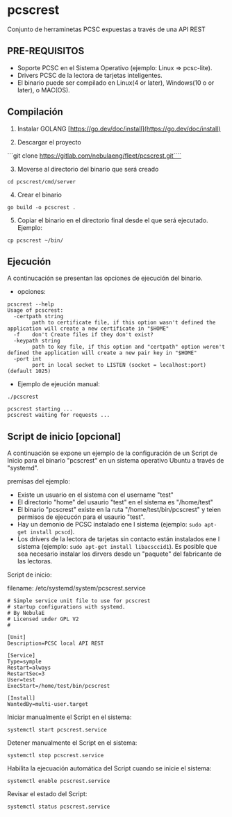 # pcscrest

Conjunto de herraminetas PCSC expuestas a través de una API REST

## PRE-REQUISITOS

- Soporte PCSC en el Sistema Operativo (ejemplo: Linux => pcsc-lite).
- Drivers PCSC de la lectora de tarjetas inteligentes.
- El binario puede ser compilado en Linux(4 or later), Windows(10 o or later), o MAC(OS).


## Compilación

1. Instalar GOLANG [https://go.dev/doc/install](https://go.dev/doc/install)

2. Descargar el proyecto

```git clone https://gitlab.com/nebulaeng/fleet/pcscrest.git````

3. Moverse al directorio del binario que será creado

```cd pcscrest/cmd/server```

4. Crear el binario

```go build -o pcscrest .```

5. Copiar el binario en el directorio final desde el que será ejecutado. Ejemplo:

```cp pcscrest ~/bin/```

## Ejecución

A continucación se presentan las opciones de ejecución del binario.

- opciones:

```
pcscrest --help
Usage of pcscrest:
  -certpath string
    	path to certificate file, if this option wasn't defined the application will create a new certificate in "$HOME"
  -f	don't Create files if they don't exist?
  -keypath string
    	path to key file, if this option and "certpath" option weren't defined the application will create a new pair key in "$HOME"
  -port int
    	port in local socket to LISTEN (socket = localhost:port) (default 1025)
```



- Ejemplo de ejeución manual:

```
./pcscrest

pcscrest starting ...
pcscrest waiting for requests ...
```
## Script de inicio [opcional]

A continuación se expone un ejemplo de la configuración de un Script de Inicio para el binario "pcscrest" en un sistema operativo Ubuntu a través de "systemd".

premisas del ejemplo:

- Existe un usuario en el sistema con el username "test"
- El directorio "home" del usaurio "test" en el sistema es "/home/test"
- El binario "pcscrest" existe en la ruta "/home/test/bin/pcscrest" y teien permisos de ejecucón para el usaurio "test".
- Hay un demonio de PCSC instalado ene l sistema (ejemplo: `sudo apt-get install pcscd`).
- Los drivers de la lectora de tarjetas sin contacto están instalados ene l sistema (ejemplo: `sudo apt-get install libacsccid1`). Es posible que sea necesario instalar los dirvers desde un "paquete" del fabricante de las lectoras. 

Script de inicio:

filename: /etc/systemd/system/pcscrest.service

```
# Simple service unit file to use for pcscrest
# startup configurations with systemd.
# By NebulaE
# Licensed under GPL V2
#

[Unit]
Description=PCSC local API REST

[Service]
Type=symple
Restart=always
RestartSec=3
User=test
ExecStart=/home/test/bin/pcscrest

[Install]
WantedBy=multi-user.target
```

Iniciar manualmente el Script en el sistema:

```systemctl start pcscrest.service```

Detener manualmente el Script en el sistema:

```systemctl stop pcscrest.service```

Habilita la ejecuación automática del Script cuando se inicie el sistema:

```systemctl enable pcscrest.service```

Revisar el estado del Script:

```systemctl status pcscrest.service```


